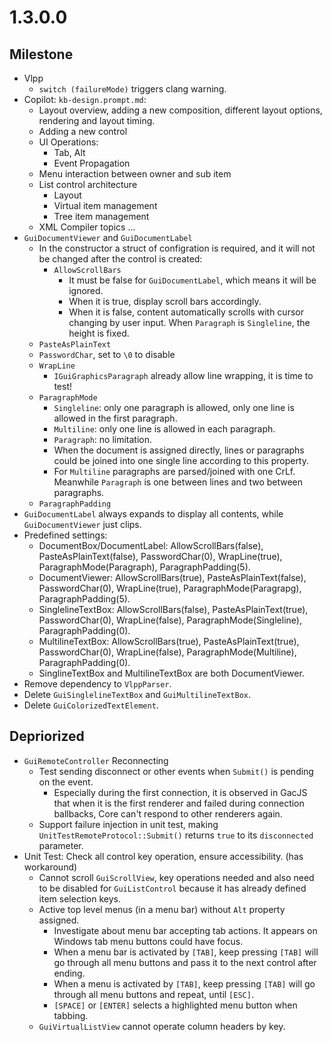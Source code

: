 # 1.3.0.0

## Milestone

- Vlpp
  - `switch (failureMode)` triggers clang warning.
- Copilot: `kb-design.prompt.md`:
  - Layout overview, adding a new composition, different layout options, rendering and layout timing.
  - Adding a new control
  - UI Operations:
    - Tab, Alt
    - Event Propagation
  - Menu interaction between owner and sub item
  - List control architecture
    - Layout
    - Virtual item management
    - Tree item management
  - XML Compiler topics ...
- `GuiDocumentViewer` and `GuiDocumentLabel`
  - In the constructor a struct of configration is required, and it will not be changed after the control is created:
    - `AllowScrollBars`
      - It must be false for `GuiDocumentLabel`, which means it will be ignored.
      - When it is true, display scroll bars accordingly.
      - When it is false, content automatically scrolls with cursor changing by user input. When `Paragraph` is `Singleline`, the height is fixed.
  - `PasteAsPlainText`
  - `PasswordChar`, set to `\0` to disable 
  - `WrapLine`
    - `IGuiGraphicsParagraph` already allow line wrapping, it is time to test!
  - `ParagraphMode`
    - `Singleline`: only one paragraph is allowed, only one line is allowed in the first paragraph.
    - `Multiline`: only one line is allowed in each paragraph.
    - `Paragraph`: no limitation.
    - When the document is assigned directly, lines or paragraphs could be joined into one single line according to this property.
    - For `Multiline` paragraphs are parsed/joined with one CrLf. Meanwhile `Paragraph` is one between lines and two between paragraphs.
  - `ParagraphPadding`
- `GuiDocumentLabel` always expands to display all contents, while `GuiDocumentViewer` just clips.
- Predefined settings:
  - DocumentBox/DocumentLabel: AllowScrollBars(false), PasteAsPlainText(false), PasswordChar(0), WrapLine(true), ParagraphMode(Paragraph), ParagraphPadding(5).
  - DocumentViewer: AllowScrollBars(true), PasteAsPlainText(false), PasswordChar(0), WrapLine(true), ParagraphMode(Paragrapg), ParagraphPadding(5).
  - SinglelineTextBox: AllowScrollBars(false), PasteAsPlainText(true), PasswordChar(0), WrapLine(false), ParagraphMode(Singleline), ParagraphPadding(0).
  - MultilineTextBox: AllowScrollBars(true), PasteAsPlainText(true), PasswordChar(0), WrapLine(false), ParagraphMode(Multiline), ParagraphPadding(0).
  - SinglineTextBox and MultilineTextBox are both DocumentViewer.
- Remove dependency to `VlppParser`.
- Delete `GuiSinglelineTextBox` and `GuiMultilineTextBox`.
- Delete `GuiColorizedTextElement`.

## Depriorized

- `GuiRemoteController` Reconnecting
  - Test sending disconnect or other events when `Submit()` is pending on the event.
    - Especially during the first connection, it is observed in GacJS that when it is the first renderer and failed during connection ballbacks, Core can't respond to other renderers again.
  - Support failure injection in unit test, making `UnitTestRemoteProtocol::Submit()` returns `true` to its `disconnected` parameter.
- Unit Test: Check all control key operation, ensure accessibility. (has workaround)
  - Cannot scroll `GuiScrollView`, key operations needed and also need to be disabled for `GuiListControl` because it has already defined item selection keys.
  - Active top level menus (in a menu bar) without `Alt` property assigned.
    - Investigate about menu bar accepting tab actions. It appears on Windows tab menu buttons could have focus.
    - When a menu bar is activated by `[TAB]`, keep pressing `[TAB]` will go through all menu buttons and pass it to the next control after ending.
    - When a menu is activated by `[TAB]`, keep pressing `[TAB]` will go through all menu buttons and repeat, until `[ESC]`.
    - `[SPACE]` or `[ENTER]` selects a highlighted menu button when tabbing.
  - `GuiVirtualListView` cannot operate column headers by key.